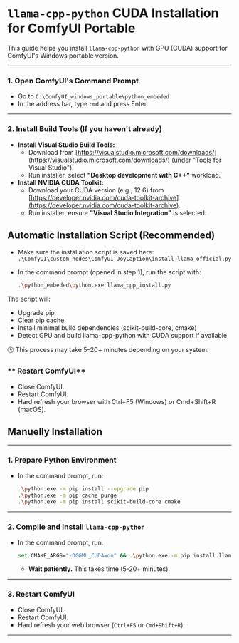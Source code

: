 # `llama-cpp-python` CUDA Installation for ComfyUI Portable

This guide helps you install `llama-cpp-python` with GPU (CUDA) support for ComfyUI's Windows portable version.

---

### **1. Open ComfyUI's Command Prompt**

* Go to `C:\ComfyUI_windows_portable\python_embeded`
* In the address bar, type `cmd` and press Enter.

---

### **2. Install Build Tools (If you haven't already)**

* **Install Visual Studio Build Tools:**
    * Download from [https://visualstudio.microsoft.com/downloads/](https://visualstudio.microsoft.com/downloads/) (under "Tools for Visual Studio").
    * Run installer, select **"Desktop development with C++"** workload.
* **Install NVIDIA CUDA Toolkit:**
    * Download your CUDA version (e.g., 12.6) from [https://developer.nvidia.com/cuda-toolkit-archive](https://developer.nvidia.com/cuda-toolkit-archive).
    * Run installer, ensure **"Visual Studio Integration"** is selected.

## **Automatic Installation Script (Recommended)**

* Make sure the installation script is saved here:  
  `.\ComfyUI\custom_nodes\ComfyUI-JoyCaption\install_llama_official.py`

* In the command prompt (opened in step 1), run the script with:

  ```bash
  .\python_embeded\python.exe llama_cpp_install.py
  ```

The script will:

* Upgrade pip
* Clear pip cache
* Install minimal build dependencies (scikit-build-core, cmake)
* Detect GPU and build llama-cpp-python with CUDA support if available

🕒 This process may take 5–20+ minutes depending on your system.

### ** Restart ComfyUI**

* Close ComfyUI.
* Restart ComfyUI.
* Hard refresh your browser with Ctrl+F5 (Windows) or Cmd+Shift+R (macOS).




## **Manuelly Installation**
---

### **1. Prepare Python Environment**

* In the command prompt, run:
    ```bash
    .\python.exe -m pip install --upgrade pip
    .\python.exe -m pip cache purge
    .\python.exe -m pip install scikit-build-core cmake
    ```

---

### **2. Compile and Install `llama-cpp-python`**

* In the command prompt, run:
    ```bash
    set CMAKE_ARGS="-DGGML_CUDA=on" && .\python.exe -m pip install llama-cpp-python --no-cache-dir && set CMAKE_ARGS=
    ```
    * **Wait patiently.** This takes time (5-20+ minutes).

---

### **3. Restart ComfyUI**

* Close ComfyUI.
* Restart ComfyUI.
* Hard refresh your web browser (`Ctrl+F5` or `Cmd+Shift+R`).

---

